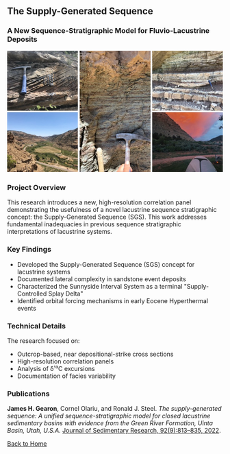 ## The Supply-Generated Sequence
### A New Sequence-Stratigraphic Model for Fluvio-Lacustrine Deposits

<img src="images/uintachannel.jpg" alt="Uinta Basin fluvio-lacustrine interactions" style="max-width: 100%; height: auto;"/>

### Project Overview

This research introduces a new, high-resolution correlation panel demonstrating the usefulness of a novel lacustrine sequence stratigraphic concept: the Supply-Generated Sequence (SGS). This work addresses fundamental inadequacies in previous sequence stratigraphic interpretations of lacustrine systems.

### Key Findings

- Developed the Supply-Generated Sequence (SGS) concept for lacustrine systems
- Documented lateral complexity in sandstone event deposits
- Characterized the Sunnyside Interval System as a terminal "Supply-Controlled Splay Delta"
- Identified orbital forcing mechanisms in early Eocene Hyperthermal events

### Technical Details

The research focused on:
- Outcrop-based, near depositional-strike cross sections
- High-resolution correlation panels
- Analysis of δ¹³C excursions
- Documentation of facies variability

### Publications

**James H. Gearon**, Cornel Olariu, and Ronald J. Steel. *The supply-generated sequence: A unified sequence-stratigraphic model for closed lacustrine sedimentary basins with evidence from the Green River Formation, Uinta Basin, Utah, U.S.A.* [Journal of Sedimentary Research, 92(9):813–835, 2022](https://doi.org/10.2110/jsr.2022.043).

[Back to Home](/) 